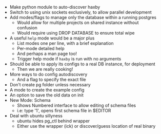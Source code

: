 * Make python module to auto-discover haxby
* Switch to using unix sockets exclusively, to allow parallel development
* Add modes/flags to manage only the database within a running postgres
    * Would allow for multiple projects on shared instance without confusion
    * Would require using DROP DATABASE to ensure total wipe
* A useful `help` mode would be a major plus
    * List modes one per line, with a brief explanation
    * Per-mode detailed help
    * And perhaps a man page too!
    * Trigger help mode if `haxby` is run with no arguments
* Should be able to apply its configs to a real DB instance, for deployment
    * Then we are really cooking!
* More ways to do config autodiscovery
    * And a flag to specify the exact file
* Don't create pg folder unless necessary
* A mode to create the example config
* An option to save the old data on init
* New Mode: Schema
    * Shows Numbered interface to allow editing of schema files
    * i.e: type '1', opens first schema file in $EDITOR
* Deal with ubuntu sillyness
    * ubuntu hides pg\_ctl behind wrapper
    * Either use the wrapper (ick) or discover/guess location of real binary
